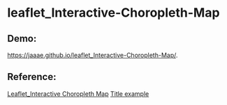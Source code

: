 # leaflet_Interactive-Choropleth-Map

## Demo:
https://jaaae.github.io/leaflet_Interactive-Choropleth-Map/.

## Reference:
[Leaflet_Interactive Choropleth Map](https://leafletjs.com/examples/choropleth/)
[Title example](https://handsondataviz.github.io/leaflet-map-simple/)

